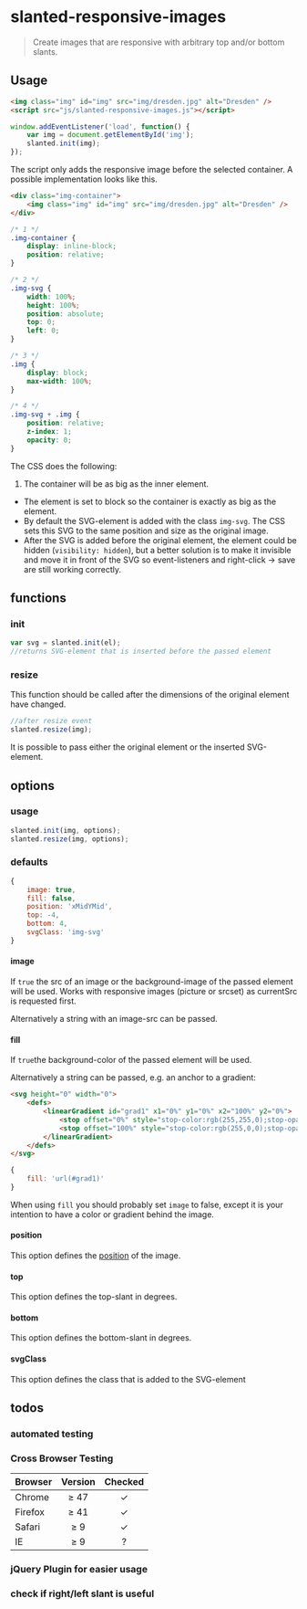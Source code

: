 # slanted-responsive-images

> Create images that are responsive with arbitrary top and/or bottom slants.

## Usage

```html
<img class="img" id="img" src="img/dresden.jpg" alt="Dresden" />
<script src="js/slanted-responsive-images.js"></script>
```

```js
window.addEventListener('load', function() {
    var img = document.getElementById('img');
    slanted.init(img);
});
```

The script only adds the responsive image before the selected container. A possible implementation looks like this.

```html
<div class="img-container">
    <img class="img" id="img" src="img/dresden.jpg" alt="Dresden" />
</div>
```

```css
/* 1 */
.img-container {
    display: inline-block;
    position: relative;
}

/* 2 */
.img-svg {
    width: 100%;
    height: 100%;
    position: absolute;
    top: 0;
    left: 0;
}

/* 3 */
.img {
    display: block;
    max-width: 100%;
}

/* 4 */
.img-svg + .img {
    position: relative;
    z-index: 1;
    opacity: 0;
}
```

The CSS does the following:

1. The container will be as big as the inner element.
* The element is set to block so the container is exactly as big as the element.
* By default the SVG-element is added with the class `img-svg`. The CSS sets this SVG to the same position and size as the original image.
* After the SVG is added before the original element, the element could be hidden (`visibility: hidden`), but a better solution is to make it invisible and move it in front of the SVG so event-listeners and right-click -> save are still working correctly.

## functions

### init

```js
var svg = slanted.init(el);
//returns SVG-element that is inserted before the passed element
```

### resize

This function should be called after the dimensions of the original element have changed.

```js
//after resize event
slanted.resize(img);
```

It is possible to pass either the original element or the inserted SVG-element.

## options

### usage

```js
slanted.init(img, options);
slanted.resize(img, options);
```


### defaults

```js
{
    image: true,
    fill: false,
    position: 'xMidYMid',
    top: -4,
    bottom: 4,
    svgClass: 'img-svg'
}
```

#### image

If `true` the src of an image or the background-image of the passed element will be used. Works with responsive images (picture or srcset) as currentSrc is requested first.

Alternatively a string with an image-src can be passed.

#### fill

If `true`the background-color of the passed element will be used.

Alternatively a string can be passed, e.g. an anchor to a gradient:
```html
<svg height="0" width="0">
    <defs>
        <linearGradient id="grad1" x1="0%" y1="0%" x2="100%" y2="0%">
            <stop offset="0%" style="stop-color:rgb(255,255,0);stop-opacity:1" />
            <stop offset="100%" style="stop-color:rgb(255,0,0);stop-opacity:1" />
        </linearGradient>
    </defs>
</svg>
```

```js
{
    fill: 'url(#grad1)'
}
```

When using `fill` you should probably set `image` to false, except it is your intention to have a color or gradient behind the image.


#### position

This option defines the [position](https://developer.mozilla.org/en/docs/Web/SVG/Attribute/preserveAspectRatio) of the image.

#### top

This option defines the top-slant in degrees.

#### bottom

This option defines the bottom-slant in degrees.

#### svgClass

This option defines the class that is added to the SVG-element

## todos

### automated testing

### Cross Browser Testing

| Browser | Version | Checked |
| ------- |:-------:|:-------:|
| Chrome | ≥ 47 | ✓ |
| Firefox | ≥ 41 | ✓ |
| Safari | ≥ 9 | ✓ |
| IE | ≥ 9 | ? |

### jQuery Plugin for easier usage

### check if right/left slant is useful
